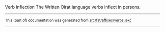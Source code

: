 Verb inflection
The Written Oirat language verbs inflect in persons.

* * *

<small>This (part of) documentation was generated from [src/fst/affixes/verbs.lexc](https://github.com/giellalt/lang-xwo/blob/main/src/fst/affixes/verbs.lexc)</small>

---

